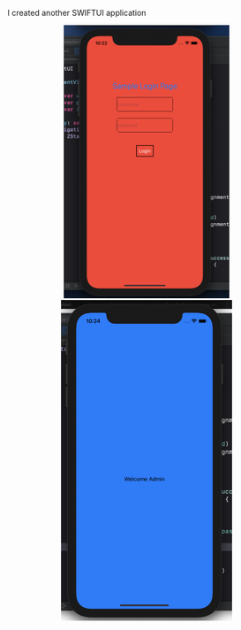 I created another SWIFTUI application

<p align="center">
  <img src="./images/Login.png" width="300" title="hover text">
  <img src="./images/Welcome.png" width="310" title="hover text">
</p>
